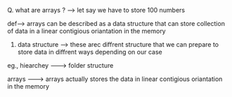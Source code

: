 Q. what are arrays ?
--> let say we have to store 100 numbers 

def-->  arrays can be described as a data structure that can store collection of data in a linear contigious oriantation in the memory

1. data structure --> these arec diffrent structure that we can prepare to store data in diffrent ways depending on our case
 
eg., hiearchey ---> folder structure   
 
arrays ---> arrays actually stores the data  in linear contigious oriantation in the memory


